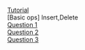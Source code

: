 [Tutorial](https://www.youtube.com/watch?v=AXjmTQ8LEoI)<br>
[Basic ops] Insert,Delete<br>
[Question 1](https://www.hackerrank.com/challenges/contacts/problem)<br>
[Question 2](https://www.hackerrank.com/challenges/no-prefix-set/problem)<br>
[Question 3](https://www.hackerearth.com/practice/notes/lalitkundu95/tutorial-on-trie-and-example-problems/)<br>
